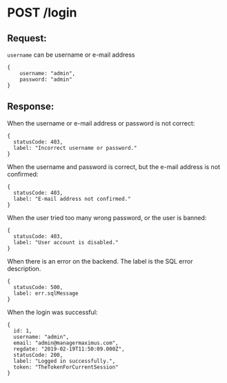 # POST /login

## Request:
`username` can be username or e-mail address
```
{
    username: "admin",
    password: "admin"
}
```

## Response:
When the username or e-mail address or password is not correct:
```
{
  statusCode: 403,
  label: "Incorrect username or password."
}
```
When the username and password is correct, but the e-mail address is not confirmed:
```
{
  statusCode: 403,
  label: "E-mail address not confirmed."
}
```
When the user tried too many wrong password, or the user is banned:
```
{
  statusCode: 403,
  label: "User account is disabled."
}
```
When there is an error on the backend. The label is the SQL error description.
```
{
  statusCode: 500,
  label: err.sqlMessage
}
```
When the login was successful:
```
{
  id: 1,
  username: "admin",
  email: "admin@managermaximus.com",
  regdate: "2019-02-19T11:50:09.000Z",
  statusCode: 200,
  label: "Logged in successfully.",
  token: "TheTokenForCurrentSession"
}
```
